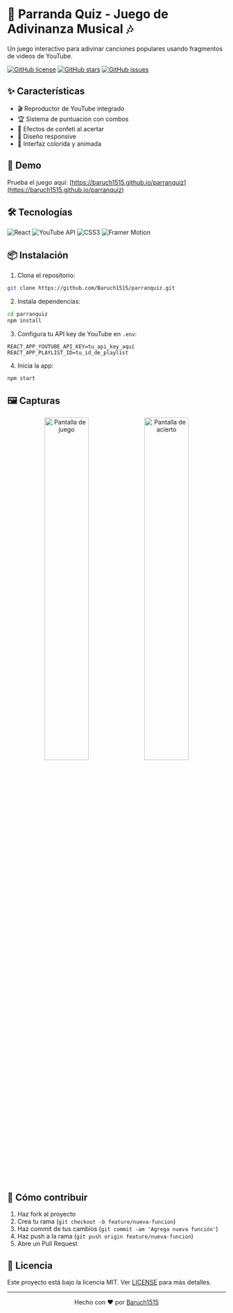 # 🎵 Parranda Quiz - Juego de Adivinanza Musical 🎶


Un juego interactivo para adivinar canciones populares usando fragmentos de videos de YouTube.

[![GitHub license](https://img.shields.io/badge/license-MIT-blue.svg)](LICENSE)
[![GitHub stars](https://img.shields.io/github/stars/Baruch1515/parranquiz)](https://github.com/Baruch1515/parranquiz/stargazers)
[![GitHub issues](https://img.shields.io/github/issues/Baruch1515/parranquiz)](https://github.com/Baruch1515/parranquiz/issues)

## ✨ Características

- 🎬 Reproductor de YouTube integrado
- 🏆 Sistema de puntuación con combos
- 🎉 Efectos de confeti al acertar
- 📱 Diseño responsive
- 🌈 Interfaz colorida y animada

## 🚀 Demo

Prueba el juego aquí: [https://baruch1515.github.io/parranquiz](https://baruch1515.github.io/parranquiz)

## 🛠 Tecnologías

<p align="left">
  <img src="https://img.shields.io/badge/React-20232A?style=for-the-badge&logo=react&logoColor=61DAFB" alt="React">
  <img src="https://img.shields.io/badge/YouTube_API-FF0000?style=for-the-badge&logo=youtube&logoColor=white" alt="YouTube API">
  <img src="https://img.shields.io/badge/CSS3-1572B6?style=for-the-badge&logo=css3&logoColor=white" alt="CSS3">
  <img src="https://img.shields.io/badge/Framer_Motion-0055FF?style=for-the-badge&logo=framer&logoColor=white" alt="Framer Motion">
</p>

## 📦 Instalación

1. Clona el repositorio:
```bash
git clone https://github.com/Baruch1515/parranquiz.git
```
2. Instala dependencias:
```bash
cd parranquiz
npm install
```
3. Configura tu API key de YouTube en `.env`:
```env
REACT_APP_YOUTUBE_API_KEY=tu_api_key_aquí
REACT_APP_PLAYLIST_ID=tu_id_de_playlist
```
4. Inicia la app:
```bash
npm start
```

## 🖼 Capturas

<div align="center">
  <img src="screenshots/gameplay.png" width="45%" alt="Pantalla de juego">
  <img src="screenshots/win.png" width="45%" alt="Pantalla de acierto">  
</div>

## 🤝 Cómo contribuir

1. Haz fork al proyecto
2. Crea tu rama (`git checkout -b feature/nueva-funcion`)
3. Haz commit de tus cambios (`git commit -am 'Agrega nueva función'`)
4. Haz push a la rama (`git push origin feature/nueva-funcion`)
5. Abre un Pull Request

## 📄 Licencia

Este proyecto está bajo la licencia MIT. Ver [LICENSE](LICENSE) para más detalles.

---

<div align="center">
  Hecho con ❤️ por <a href="https://github.com/Baruch1515">Baruch1515</a>
</div>
